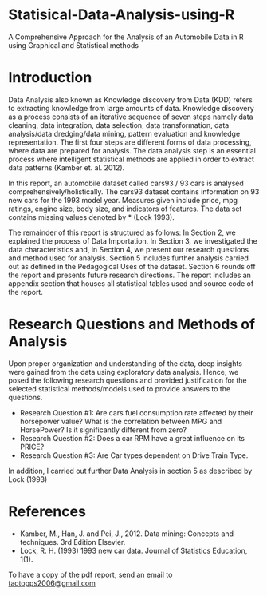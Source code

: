# Statisical-Data-Analysis-using-R
A Comprehensive Approach for the Analysis of an Automobile Data in R using Graphical and Statistical methods

# Introduction
Data Analysis also known as Knowledge discovery from Data (KDD) refers to extracting knowledge from large amounts of data. Knowledge discovery as a process consists of an iterative sequence of seven steps namely data cleaning, data integration, data selection, data transformation, data analysis/data dredging/data mining, pattern evaluation and knowledge representation. The first four steps are different forms of data processing, where data are prepared for analysis. The data analysis step is an essential process where intelligent statistical methods are applied in order to extract data patterns (Kamber et. al. 2012).

In this report, an automobile dataset called cars93 / 93 cars is analysed comprehensively/holistically. The cars93 dataset contains information on 93 new cars for the 1993 model year. Measures given include price, mpg ratings, engine size, body size, and indicators of features. The data set contains missing values denoted by * (Lock 1993).

The remainder of this report is structured as follows: In Section 2, we explained the process of Data Importation. In Section 3, we investigated the data characteristics and, in Section 4, we present our research questions and method used for analysis. Section 5 includes further analysis carried out as defined in the Pedagogical Uses of the dataset. Section 6 rounds off the report and presents future research directions. The report includes an appendix section that houses all statistical tables used and source code of the report.

# Research Questions and Methods of Analysis
Upon proper organization and understanding of the data, deep insights were gained from the data using exploratory data analysis. Hence, we posed the following research questions and provided justification for the selected statistical methods/models used to provide answers to the questions.
  * Research Question #1: Are cars fuel consumption rate affected by their horsepower value? What is the correlation between MPG and HorsePower? Is it significantly different from zero?
  * Research Question #2: Does a car RPM have a great influence on its PRICE?
  * Research Question #3: Are Car types dependent on Drive Train Type.
  
In addition, I carried out further Data Analysis in section 5 as described by Lock (1993)


# References
* Kamber, M., Han, J. and Pei, J., 2012. Data mining: Concepts and techniques. 3rd Edition Elsevier.
* Lock, R. H. (1993) 1993 new car data. Journal of Statistics Education, 1(1).

To have a copy of the pdf report, send an email to taotopps2006@gmail.com 

